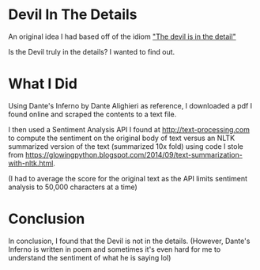 # Devil In The Details
An original idea I had based off of the idiom ["The devil is in the detail"](https://en.wikipedia.org/wiki/The_devil_is_in_the_detail)

Is the Devil truly in the details? I wanted to find out.

# What I Did

Using Dante's Inferno by Dante Alighieri as reference, I downloaded a pdf I found online and scraped the contents to a text file.

I then used a Sentiment Analysis API I found at http://text-processing.com to compute the sentiment on the original body of text versus an NLTK summarized version of the text (summarized 10x fold) using code I stole from https://glowingpython.blogspot.com/2014/09/text-summarization-with-nltk.html. 

(I had to average the score for the original text as the API limits sentiment analysis to 50,000 characters at a time)

# Conclusion
In conclusion, I found that the Devil is not in the details. 
(However, Dante's Inferno is written in poem and sometimes it's even hard for me to understand the sentiment of what he is saying lol)


